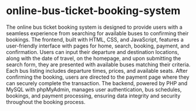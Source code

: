 # online-bus-ticket-booking-system
The online bus ticket booking system is designed to provide users with a seamless experience from searching for available buses to confirming their bookings. The frontend, built with HTML, CSS, and JavaScript, features a user-friendly interface with pages for home, search, booking, payment, and confirmation.
Users can input their departure and destination locations, along with the date of travel, on the homepage, and upon submitting the search form, they are presented with available buses matching their criteria. Each bus listing includes departure times, prices, and available seats. 
After confirming the booking, users are directed to the payment page where they can securely complete the transaction. 
The backend, powered by PHP and MySQL with phpMyAdmin, manages user authentication, bus schedules, bookings, and payment processing, ensuring data integrity and security throughout the booking process.
